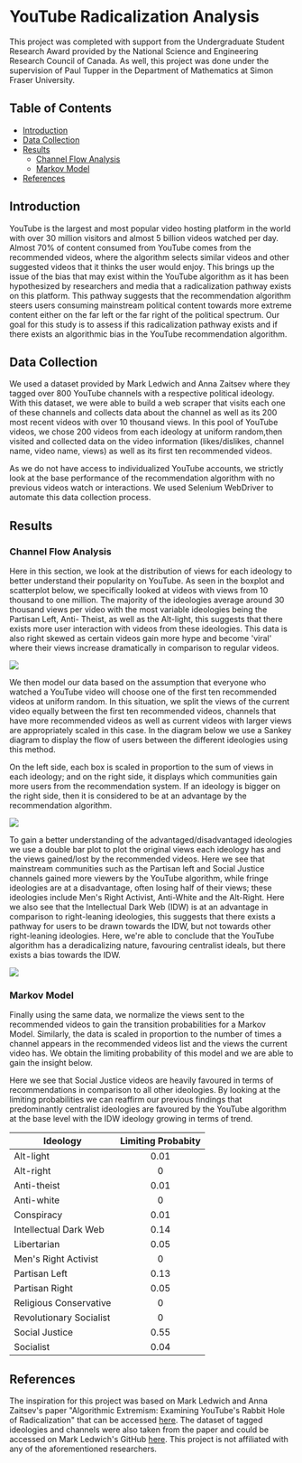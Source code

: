 # YouTube Radicalization Analysis
This project was completed with support from the Undergraduate Student Research Award provided by the National Science and Engineering Research Council of Canada. As well, this project was done under the supervision of Paul Tupper in the Department of Mathematics at Simon Fraser University.

## Table of Contents
- [Introduction](https://github.com/kaishuun/YouTube-Radicalization-Modelling/blob/master/README.md#introduction)
- [Data Collection](https://github.com/kaishuun/YouTube-Radicalization-Modelling/blob/master/README.md#data-collection)
- [Results](https://github.com/kaishuun/YouTube-Radicalization-Modelling/blob/master/README.md#results)
  - [Channel Flow Analysis](https://github.com/kaishuun/YouTube-Radicalization-Modelling/blob/master/README.md#channel-flow-analysis)
  - [Markov Model](https://github.com/kaishuun/YouTube-Radicalization-Modelling/blob/master/README.md#markov-model)
- [References](https://github.com/kaishuun/YouTube-Radicalization-Modelling/blob/master/README.md#references)


## Introduction 
YouTube is the largest and most popular video hosting platform in the world with over 30 million visitors and almost 5 billion videos watched per day. Almost 70% of content consumed from YouTube comes from the recommended videos, where the algorithm selects similar videos and other suggested videos that it thinks the user would enjoy. This brings up the issue of the bias that may exist within the YouTube algorithm as it has been hypothesized by researchers and media that a radicalization pathway exists on this platform. This pathway suggests that the recommendation algorithm steers users consuming mainstream political content towards more extreme content either on the far left or the far right of the political spectrum. Our goal for this study is to assess if this radicalization pathway exists and if there exists an algorithmic bias in the YouTube recommendation algorithm.


## Data Collection
We used a dataset provided by Mark Ledwich and Anna Zaitsev where they tagged over 800 YouTube channels with a respective political ideology. With this dataset, we were able to build a web scraper that visits each one of these channels and collects data about the channel as well as its 200 most recent videos with over 10 thousand views. In this pool of YouTube videos, we chose 200 videos from each ideology at uniform random,then visited and collected data on the video information (likes/dislikes, channel name, video name, views) as well as its first ten recommended videos.

As we do not have access to individualized YouTube accounts, we strictly look at the base performance of the recommendation algorithm with no previous videos watch or interactions.
We used Selenium WebDriver to automate this data collection process.

## Results

### Channel Flow Analysis
Here in this section, we look at the distribution of views for each ideology to better understand their popularity on YouTube. As seen in the boxplot and scatterplot below, we specifically looked at videos with views from 10 thousand to one million. The majority of the ideologies average around 30 thousand views per video with the most variable ideologies being the Partisan Left, Anti- Theist, as well as the Alt-light, this suggests that there exists more user interaction with videos from these ideologies. This data is also right skewed as certain videos gain more hype and become 'viral' where their views increase dramatically in comparison to regular videos. 

![](https://github.com/kaishuun/YouTube-Radicalization-Modelling/blob/master/Charts%20and%20Graphs/Ideology%20Subscriber.png)

We then model our data based on the assumption that everyone who watched a YouTube video will choose one of the first ten recommended videos at uniform random. In this situation, we split the views of the current video equally between the first ten recommended videos, channels that have more recommended videos as well as current videos with larger views are appropriately scaled in this case. In the diagram below we use a Sankey diagram to display the flow of users between the different ideologies using this method.

On the left side, each box is scaled in proportion to the sum of views in each ideology; and on the right side, it displays which communities gain more users from the recommendation system. If an ideology is bigger on the right side, then it is considered to be at an advantage by the recommendation algorithm.

![](https://github.com/kaishuun/YouTube-Radicalization-Modelling/blob/master/Charts%20and%20Graphs/Ideology%20Sankey%20Plot.PNG)

To gain a better understanding of the advantaged/disadvantaged ideologies we use a double bar plot to plot the original views each ideology has and the views gained/lost by the recommended videos. Here we see that mainstream communities such as the Partisan left and Social Justice channels gained more viewers by the YouTube algorithm, while fringe ideologies are at a disadvantage, often losing half of their views; these ideologies include Men's Right Activist, Anti-White and the Alt-Right. Here we also see that the Intellectual Dark Web (IDW) is at an advantage in comparison to right-leaning ideologies, this suggests that there exists a pathway for users to be drawn towards the IDW, but not towards other right-leaning ideologies. Here, we're able to conclude that the YouTube algorithm has a deradicalizing nature, favouring centralist ideals, but there exists a bias towards the IDW.

![](https://github.com/kaishuun/YouTube-Radicalization-Modelling/blob/master/Charts%20and%20Graphs/ideology%20user%20difference.png)

### Markov Model
Finally using the same data, we normalize the views sent to the recommended videos to gain the transition probabilities for a Markov Model. Similarly, the data is scaled in proportion to the number of times a channel appears in the recommended videos list and the views the current video has. We obtain the limiting probability of this model and we are able to gain the insight below. 

Here we see that Social Justice videos are heavily favoured in terms of recommendations in comparison to all other ideologies. By looking at the limiting probabilities we can reaffirm our previous findings that predominantly centralist ideologies are favoured by the YouTube algorithm at the base level with the IDW ideology growing in terms of trend. 

| Ideology   |      Limiting Probabity      | 
|----------|:-------------:|
| Alt-light | 0.01 | 
| Alt-right | 0 | 
| Anti-theist | 0.01 | 
| Anti-white | 0 | 
| Conspiracy | 0.01 | 
| Intellectual Dark Web | 0.14 | 
| Libertarian | 0.05 | 
| Men's Right Activist | 0 | 
| Partisan Left | 0.13 | 
| Partisan Right | 0.05 | 
| Religious Conservative | 0 | 
| Revolutionary Socialist | 0 | 
| Social Justice | 0.55 | 
| Socialist | 0.04 | 

## References

The inspiration for this project was based on Mark Ledwich and Anna Zaitsev's paper "Algorithmic Extremism: Examining YouTube's Rabbit Hole of Radicalization" that can be accessed [here](https://arxiv.org/abs/1912.11211).
The dataset of tagged ideologies and channels were also taken from the paper and could be accessed on Mark Ledwich's GitHub [here](https://github.com/markledwich2/Recfluence).
This project is not affiliated with any of the aforementioned researchers.
